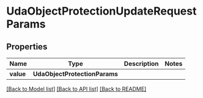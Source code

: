 # UdaObjectProtectionUpdateRequestParams


## Properties
Name | Type | Description | Notes
------------ | ------------- | ------------- | -------------
**value** | **UdaObjectProtectionParams** |  | 

[[Back to Model list]](../README.md#documentation-for-models) [[Back to API list]](../README.md#documentation-for-api-endpoints) [[Back to README]](../README.md)


